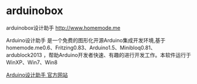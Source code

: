 arduinobox
==========

arduinobox设计助手 http://www.homemode.me


Arduino设计助手 是一个免费的图形化开源Arduino集成开发环境,基于homemode.me0.6、Fritzing0.83、Arduino1.5、Minibloq0.81、ardublock2013 ，帮助Arduino开发者快速、有趣的进行开发工作。本软件运行于 WinXP、Win7、Win8 


[Arduino设计助手 官方网站](http://www.homemode.me/)
